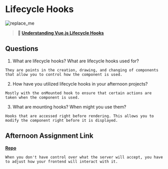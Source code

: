 # Lifecycle Hooks

![replace_me](https://codeworks.blob.core.windows.net/public/assets/img/illustrations/placeholder.svg)

> **📖 [Understanding Vue.js Lifecycle Hooks](https://codeworksacademy.com/fs-student-guide/resources/wk6/03-Vue-Lifecycle-Hooks)**

## Questions

1. What are lifecycle hooks? What are lifecycle hooks used for?
```
They are points in the creation, drawing, and changing of components that allow you to control how the component is used.
```

2. How have you utilized lifecycle hooks in your afternoon projects?
```
Mostly with the onMounted hook to ensure that certain actions are taken when the component is used.
```

3. What are mounting hooks? When might you use them?
```
Hooks that are accessed right before rendering. This allows you to modify the component right before it is displayed.
```

## Afternoon Assignment Link

**[Repo](https://github.com/TaylorBruun/vueGregslist)**

```
When you don't have control over what the server will accept, you have to adjust how your frontend will interact with it. 
```
